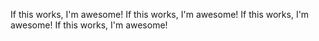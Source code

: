 If this works, I'm awesome!
If this works, I'm awesome!
If this works, I'm awesome!
If this works, I'm awesome!

